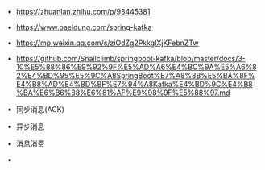 - https://zhuanlan.zhihu.com/p/93445381
- https://www.baeldung.com/spring-kafka
- https://mp.weixin.qq.com/s/ziOdZg2PkkgIXjKFebnZTw
- https://github.com/Snailclimb/springboot-kafka/blob/master/docs/3-10%E5%88%86%E9%92%9F%E5%AD%A6%E4%BC%9A%E5%A6%82%E4%BD%95%E5%9C%A8SpringBoot%E7%A8%8B%E5%BA%8F%E4%B8%AD%E4%BD%BF%E7%94%A8Kafka%E4%BD%9C%E4%B8%BA%E6%B6%88%E6%81%AF%E9%98%9F%E5%88%97.md



- 同步消息(ACK)
- 异步消息
- 消息消费
- 
